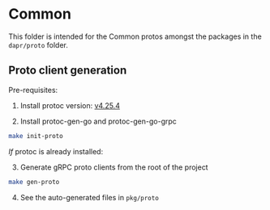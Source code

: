 # Common

This folder is intended for the Common protos amongst the packages in the `dapr/proto` folder.

## Proto client generation

Pre-requisites:
1. Install protoc version: [v4.25.4](https://github.com/protocolbuffers/protobuf/releases/tag/v4.25.4)

2. Install protoc-gen-go and protoc-gen-go-grpc

```bash
make init-proto
```

*If* protoc is already installed:

3. Generate gRPC proto clients from the root of the project

```bash
make gen-proto
```

4. See the auto-generated files in `pkg/proto`
